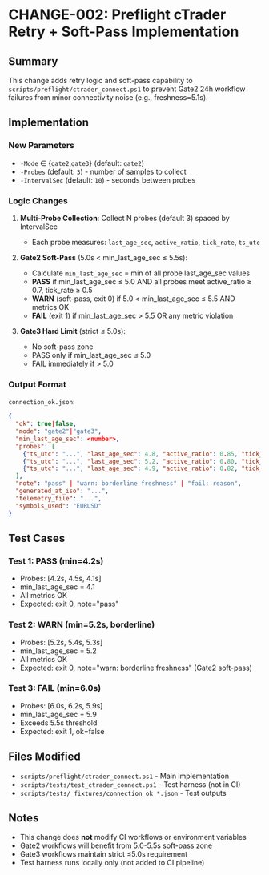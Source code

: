 # CHANGE-002: Preflight cTrader Retry + Soft-Pass Implementation

## Summary
This change adds retry logic and soft-pass capability to `scripts/preflight/ctrader_connect.ps1` to prevent Gate2 24h workflow failures from minor connectivity noise (e.g., freshness=5.1s).

## Implementation

### New Parameters
- `-Mode` ∈ {`gate2`,`gate3`} (default: `gate2`)
- `-Probes` (default: `3`) - number of samples to collect
- `-IntervalSec` (default: `10`) - seconds between probes

### Logic Changes

1. **Multi-Probe Collection**: Collect N probes (default 3) spaced by IntervalSec
   - Each probe measures: `last_age_sec`, `active_ratio`, `tick_rate`, `ts_utc`

2. **Gate2 Soft-Pass** (5.0s < min_last_age_sec ≤ 5.5s):
   - Calculate `min_last_age_sec` = min of all probe last_age_sec values
   - **PASS** if min_last_age_sec ≤ 5.0 AND all probes meet active_ratio ≥ 0.7, tick_rate ≥ 0.5
   - **WARN** (soft-pass, exit 0) if 5.0 < min_last_age_sec ≤ 5.5 AND metrics OK
   - **FAIL** (exit 1) if min_last_age_sec > 5.5 OR any metric violation

3. **Gate3 Hard Limit** (strict ≤ 5.0s):
   - No soft-pass zone
   - PASS only if min_last_age_sec ≤ 5.0
   - FAIL immediately if > 5.0

### Output Format
`connection_ok.json`:
```json
{
  "ok": true|false,
  "mode": "gate2"|"gate3",
  "min_last_age_sec": <number>,
  "probes": [
    {"ts_utc": "...", "last_age_sec": 4.8, "active_ratio": 0.85, "tick_rate": 1.5},
    {"ts_utc": "...", "last_age_sec": 5.2, "active_ratio": 0.80, "tick_rate": 1.2},
    {"ts_utc": "...", "last_age_sec": 4.9, "active_ratio": 0.82, "tick_rate": 1.3}
  ],
  "note": "pass" | "warn: borderline freshness" | "fail: reason",
  "generated_at_iso": "...",
  "telemetry_file": "...",
  "symbols_used": "EURUSD"
}
```

## Test Cases

### Test 1: PASS (min=4.2s)
- Probes: [4.2s, 4.5s, 4.1s]
- min_last_age_sec = 4.1
- All metrics OK
- Expected: exit 0, note="pass"

### Test 2: WARN (min=5.2s, borderline)
- Probes: [5.2s, 5.4s, 5.3s]
- min_last_age_sec = 5.2
- All metrics OK
- Expected: exit 0, note="warn: borderline freshness" (Gate2 soft-pass)

### Test 3: FAIL (min=6.0s)
- Probes: [6.0s, 6.2s, 5.9s]
- min_last_age_sec = 5.9
- Exceeds 5.5s threshold
- Expected: exit 1, ok=false

## Files Modified
- `scripts/preflight/ctrader_connect.ps1` - Main implementation
- `scripts/tests/test_ctrader_connect.ps1` - Test harness (not in CI)
- `scripts/tests/_fixtures/connection_ok_*.json` - Test outputs

## Notes
- This change does **not** modify CI workflows or environment variables
- Gate2 workflows will benefit from 5.0-5.5s soft-pass zone
- Gate3 workflows maintain strict ≤5.0s requirement
- Test harness runs locally only (not added to CI pipeline)
